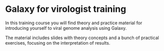 # Galaxy for virologist training
In this training course you will find theory and practice material for introducing yourself to viral genome analysis using Galaxy.

The material includes slides with theory concepts and a bunch of practical exercises, focusing on the interpretation of results.

